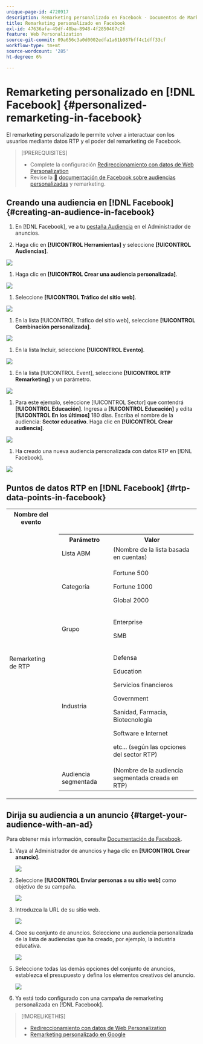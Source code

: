 ```yaml
---
unique-page-id: 4720917
description: Remarketing personalizado en Facebook - Documentos de Marketo - Documentación del producto
title: Remarketing personalizado en Facebook
exl-id: 47636afa-49df-40ba-8948-4f2850467c2f
feature: Web Personalization
source-git-commit: 09a656c3a0d0002edfa1a61b987bff4c1dff33cf
workflow-type: tm+mt
source-wordcount: '285'
ht-degree: 6%

---
```


# Remarketing personalizado en [!DNL Facebook] {#personalized-remarketing-in-facebook}

El remarketing personalizado le permite volver a interactuar con los usuarios mediante datos RTP y el poder del remarketing de Facebook.

>[!PREREQUISITES]
>
>* Complete la configuración [Redireccionamiento con datos de Web Personalization](/help/marketo/product-docs/web-personalization/website-retargeting/retargeting-with-web-personalization-data.md)
>* Revise la [&#128279;](https://developers.facebook.com/docs/ads-for-websites/website-custom-audiences/getting-started#install-the-pixel) [documentación de Facebook sobre audiencias personalizadas](https://developers.facebook.com/docs/ads-for-websites/website-custom-audiences/getting-started#install-the-pixel) y remarketing.

## Creando una audiencia en [!DNL Facebook] {#creating-an-audience-in-facebook}

1. En [!DNL Facebook], ve a tu [pestaña Audiencia](https://www.facebook.com/ads/audience_manager) en el Administrador de anuncios.

1. Haga clic en **[!UICONTROL Herramientas]** y seleccione **[!UICONTROL Audiencias]**.

![](assets/one-1.png)

1. Haga clic en **[!UICONTROL Crear una audiencia personalizada]**.

![](assets/two-1.png)

1. Seleccione **[!UICONTROL Tráfico del sitio web]**.

![](assets/image2015-1-19-16-3a32-3a2.png)

1. En la lista [!UICONTROL Tráfico del sitio web], seleccione **[!UICONTROL Combinación personalizada]**.

![](assets/image2015-1-19-16-3a33-3a21.png)

1. En la lista Incluir, seleccione **[!UICONTROL Evento]**.

![](assets/image2015-1-19-16-3a34-3a9.png)

1. En la lista [!UICONTROL Event], seleccione **[!UICONTROL RTP Remarketing]** y un parámetro.

![](assets/image2015-1-19-16-3a52-3a29.png)

1. Para este ejemplo, seleccione [!UICONTROL Sector] que contendrá **[!UICONTROL Educación]**. Ingresa a **[!UICONTROL Educación]** y edita **[!UICONTROL En los últimos]** 180 días. Escriba el nombre de la audiencia: **Sector educativo**. Haga clic en **[!UICONTROL Crear audiencia]**.

![](assets/image2015-1-19-16-3a56-3a15.png)

1. Ha creado una nueva audiencia personalizada con datos RTP en [!DNL Facebook].

![](assets/image2015-1-19-16-3a59-3a2.png)

## Puntos de datos RTP en [!DNL Facebook] {#rtp-data-points-in-facebook}

<table>
 <tbody>
  <tr>
   <th>Nombre del evento</th>
   <th> </th>
  </tr>
  <tr>
   <td>Remarketing de RTP</td>
   <td>
    <div>
     <table>
      <tbody>
       <tr>
        <th>Parámetro</th>
        <th>Valor</th>
       </tr>
       <tr>
        <td>Lista ABM</td>
        <td>(Nombre de la lista basada en cuentas)</td>
       </tr>
       <tr>
        <td colspan="1">Categoría</td>
        <td colspan="1"><p>Fortune 500</p><p>Fortune 1000</p><p>Global 2000</p></td>
       </tr>
       <tr>
        <td colspan="1">Grupo</td>
        <td colspan="1"><p>Enterprise</p><p>SMB</p></td>
       </tr>
       <tr>
        <td>Industria</td>
        <td><p>Defensa</p><p>Education</p><p>Servicios financieros</p><p>Government</p><p>Sanidad, Farmacia, Biotecnología</p><p>Software e Internet</p><p>etc... (según las opciones del sector RTP)</p></td>
       </tr>
       <tr>
        <td colspan="1">Audiencia segmentada</td>
        <td colspan="1">(Nombre de la audiencia segmentada creada en RTP)</td>
       </tr>
      </tbody>
     </table>
    </div></td>
  </tr>
 </tbody>
</table>

## Dirija su audiencia a un anuncio {#target-your-audience-with-an-ad}

Para obtener más información, consulte [Documentación de Facebook](https://developers.facebook.com/docs/ads-for-websites/website-custom-audiences/getting-started#target-your-audience).

1. Vaya al Administrador de anuncios y haga clic en **[!UICONTROL Crear anuncio]**.

   ![](assets/image2015-1-19-17-3a10-3a19.png)

1. Seleccione **[!UICONTROL Enviar personas a su sitio web]** como objetivo de su campaña.

   ![](assets/image2015-1-19-17-3a11-3a20.png)

1. Introduzca la URL de su sitio web.

   ![](assets/image2015-1-19-17-3a12-3a39.png)

1. Cree su conjunto de anuncios. Seleccione una audiencia personalizada de la lista de audiencias que ha creado, por ejemplo, la industria educativa.

   ![](assets/image2015-1-19-17-3a18-3a13.png)

1. Seleccione todas las demás opciones del conjunto de anuncios, establezca el presupuesto y defina los elementos creativos del anuncio.

   ![](assets/image2015-1-19-17-3a19-3a25.png)

1. Ya está todo configurado con una campaña de remarketing personalizada en [!DNL Facebook].

>[!MORELIKETHIS]
>
>* [Redireccionamiento con datos de Web Personalization](/help/marketo/product-docs/web-personalization/website-retargeting/retargeting-with-web-personalization-data.md)
>* [Remarketing personalizado en Google](/help/marketo/product-docs/web-personalization/website-retargeting/personalized-remarketing-in-google.md)
